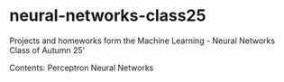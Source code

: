 # neural-networks-class25
Projects and homeworks form the Machine Learning - Neural Networks Class of Autumn 25'

Contents:
Perceptron
Neural Networks